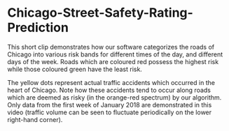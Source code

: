 # Chicago-Street-Safety-Rating-Prediction
This short clip demonstrates how our software categorizes the roads of Chicago into various risk bands for different times of the day, and different days of the week. Roads which are coloured red possess the highest risk while those coloured green have the least risk. 

The yellow dots represent actual traffic accidents which occurred in the heart of Chicago. Note how these accidents tend to occur along roads which are deemed as risky (in the orange-red spectrum) by our algorithm. Only data from the first week of January 2018 are demonstrated in this video (traffic volume can be seen to fluctuate periodically on the lower right-hand corner).  
